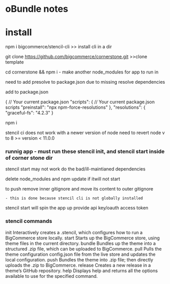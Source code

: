 # oBundle notes

# install

npm i bigcommerce/stencil-cli >> install cli in a dir

git clone https://github.com/bigcommerce/cornerstone.git >>clone template

cd cornerstone && npm i - make another node_modules for app to run in

need to add presolve to package.json due to missing resolve dependencies

add to package.json

{
// Your current package.json
"scripts": {
// Your current package.json scripts
"preinstall": "npx npm-force-resolutions"
},
"resolutions": {
"graceful-fs": "4.2.3"
}

npm i

stencil ci does not work with a newer version of node
need to revert node v to 8 >= version < 11.0.0

### runnig app - must run these stencil init, and stencil start inside of corner stone dir

stencil start may not work do the bad/ill-maintianed dependencies

delete node_modules and npm update if itwill not start

to push remove inner gitignore and move its content to outer gitignore

    - this is done because stencil cli is not globally installed

stencil start will spin the app up
provide api key/oauth access token

### stencil commands

init Interactively creates a .stencil, which configures how to run a BigCommerce store locally.
start Starts up the BigCommerce store, using theme files in the current directory.
bundle Bundles up the theme into a structured .zip file, which can be uploaded to BigCommerce.
pull Pulls the theme configuration config.json file from the live store and updates the local configuration.
push Bundles the theme into .zip file; then directly uploads the .zip to BigCommerce.
release Creates a new release in a theme’s GitHub repository.
help Displays help and returns all the options available to use for the specified command.

